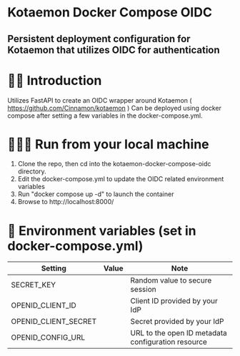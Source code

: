 # Kotaemon Docker Compose OIDC
## Persistent deployment configuration for Kotaemon that utilizes OIDC for authentication

# 👋🏻 Introduction
Utilizes FastAPI to create an OIDC wrapper around Kotaemon ( https://github.com/Cinnamon/kotaemon )
Can be deployed using docker compose after setting a few variables in the docker-compose.yml.

# 👨🏻‍💻 Run from your local machine
1. Clone the repo, then cd into the kotaemon-docker-compose-oidc directory.
2. Edit the docker-compose.yml to update the OIDC related environment variables
3. Run "docker compose up -d" to launch the container
4. Browse to http://localhost:8000/

# 🔑 Environment variables (set in docker-compose.yml)
| Setting                          | Value              | Note                                                                                                                                   |
| -------------------------------- | ------------------ | -------------------------------------------------------------------------------------------------------------------------------------- |
| SECRET_KEY                       |                    | Random value to secure session                                                                                                         |
| OPENID_CLIENT_ID                 |                    | Client ID provided by your IdP                                                                                                         |
| OPENID_CLIENT_SECRET             |                    | Secret provided by your IdP                                                                                                            |
| OPENID_CONFIG_URL                |                    | URL to the open ID metadata configuration resource                                                                                     |

